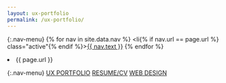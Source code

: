 ```yaml
---
layout: ux-portfolio
permalink: /ux-portfolio/
---
```


{:.nav-menu}
{% for nav in site.data.nav %}
<li{% if nav.url == page.url %} class="active"{% endif %}><a href="{{ nav.url }}">{{ nav.text }}</a></li>
{% endfor %}

<li>{{ page.url }}</li>

{:.nav-menu}
[UX PORTFOLIO](../ux-portfolio)   [RESUME/CV](../online-cv)   [WEB DESIGN](../web-portfolio)